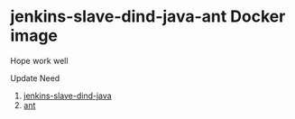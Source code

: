 # jenkins-slave-dind-java-ant Docker image
Hope work well

Update Need  
1. [jenkins-slave-dind-java](https://github.com/AliyunContainerService/jenkins-slaves/blob/master/jenkins-slave-dind-java/java8/Dockerfile)  
2. [ant](http://mirrors.rackhosting.com/apache//ant/binaries/)